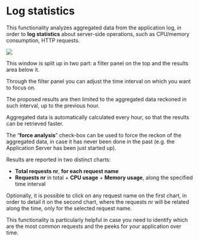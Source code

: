 # Log statistics

This functionality analyzes aggregated data from the application log, in order to **log statistics** about server-side operations, such as CPU/memory consumption, HTTP requests.

[![](http://4wsplatform.org/wp-content/uploads/2018/01/Schermata-2018-01-19-alle-17.52.19-1024x919.png)](http://4wsplatform.org/wp-content/uploads/2018/01/Schermata-2018-01-19-alle-17.52.19.png)

This window is split up in two part: a filter panel on the top and the results area below it.

Through the filter panel you can adjust the time interval on which you want to focus on.

The proposed results are then limited to the aggregated data reckoned in such interval, up to the previous hour.

Aggregated data is automatically calculated every hour, so that the results can be retrieved faster.

The “**force analysis**” check-box can be used to force the reckon of the aggregated data, in case it has never been done in the past \(e.g. the Application Server has been just started up\).

Results are reported in two distinct charts:

* **Total requests nr**, **for each request name**
* **Requests nr** in total + **CPU usage** + **Memory usage**, along the specified time interval

Optionally, it is possible to click on any request name on the first chart, in order to detail it on the second chart, where the requests nr will be related along the time, only for the selected request name.

This functionality is particularly helpful in case you need to identify which are the most common requests and the peeks for your application over time.

